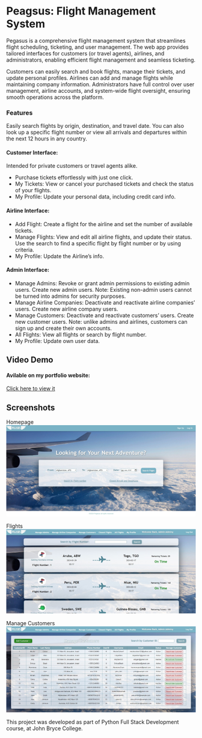 <h1>Peagsus: Flight Management System</h1>

  <p>Pegasus is a comprehensive flight management system that streamlines flight scheduling, ticketing, and user management. The web app provides tailored interfaces for customers (or travel agents), airlines, and administrators, enabling efficient flight management and seamless ticketing.</p>
  <p>Customers can easily search and book flights, manage their tickets, and update personal profiles. Airlines can add and manage flights while maintaining company information. Administrators have full control over user management, airline accounts, and system-wide flight oversight, ensuring smooth operations across the platform.</p>

  <h3>Features</h3>
  <p>Easily search flights by origin, destination, and travel date. You can also look up a specific flight number or view all arrivals and departures within the next 12 hours in any country.</p>

  <h4>Customer Interface:</h4>
  <p>Intended for private customers or travel agents alike.</p>
  <ul>
      <li>Purchase tickets effortlessly with just one click.</li>
      <li>My Tickets: View or cancel your purchased tickets and check the status of your flights.</li>
      <li>My Profile: Update your personal data, including credit card info.</li>
  </ul>

  <h4>Airline Interface:</h4>
  <ul>
      <li>Add Flight: Create a flight for the airline and set the number of available tickets.</li>
      <li>Manage Flights: View and edit all airline flights, and update their status. Use the search to find a specific flight by flight number or by using criteria.</li>
      <li>My Profile: Update the Airline’s info.</li>
  </ul>

  <h4>Admin Interface:</h4>
  <ul>
      <li>Manage Admins: Revoke or grant admin permissions to existing admin users. Create new admin users. Note: Existing non-admin users cannot be turned into admins for security purposes.</li>
      <li>Manage Airline Companies: Deactivate and reactivate airline companies’ users. Create new airline company users.</li>
      <li>Manage Customers: Deactivate and reactivate customers’ users. Create new customer users. Note: unlike admins and airlines, customers can sign up and create their own accounts.</li>
      <li>All Flights: View all flights or search by flight number.</li>
      <li>My Profile: Update own user data.</li>
  </ul>

<h2>Video Demo</h2>
<h4>Avilable on my portfolio website:</h4>
<a href="https://resume-omega-pied.vercel.app/projects?project=3">Click here to view it</a>

<h2>Screenshots</h2>

Homepage 
![Homepage](/screenshots/pegasus1.jpg "Homepage")

Flights
![Flights](/screenshots/pegasus2.jpg "Flights")

Manage Customers
![ManageCustomers](/screenshots/pegasus3.jpg "Manage Customers")

This project was developed as part of Python Full Stack Development course, at John Bryce College.
